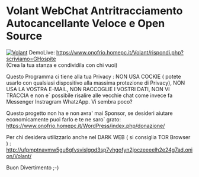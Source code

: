 # Volant WebChat Antritracciamento Autocancellante Veloce e Open Source
<a href="https://www.onofrio.homepc.it/Volant/rispondi.php?scriviamo=GHospite"><img border="0" alt="Volant" src="http://dozeen.ns0.it/Volant/immagini/msgVolant.gif" alt="Volant Logo" style="max-width:100%;"></a>
DemoLive: <https://www.onofrio.homepc.it/Volant/rispondi.php?scriviamo=GHospite>               
(Crea la tua stanza e condividila con chi vuoi)

Questo Programma ci tiene alla tua Privacy : NON USA COCKIE ( potete usarlo con qualsiasi dispositivo alla massima protezione di Privacy), NON USA LA VOSTRA E-MAIL, NON RACCOGLIE I VOSTRI DATI, NON VI TRACCIA e non e` possibile risalire alle vecchie chat come invece fa Messenger Instragram WhatzApp. Vi sembra poco? 

<!-- Per la sicurezza dei messaggi 
     Aggiungete questa riga nel vostro file di configurazione Apache2 del vostro sito ( 000-default.conf )

ErrorDocument 404 http://dozeen.ns0.it/Volant/404.html

-->

Questo progetto non ha e non avra' mai Sponsor, se desideri aiutare economicamente puoi farlo e te ne saro` grato:
https://www.onofrio.homepc.it/WordPress/index.php/donazione/

Per chi desidera utilizzarlo anche nel DARK WEB ( si consiglia TOR Browser ) :
http://ufpmptnavmw5gu6gfvsvislggd3sp7vhgofyn2joczeeeelh2e24g7ad.onion/Volant/

Buon Divertimento ;-)
